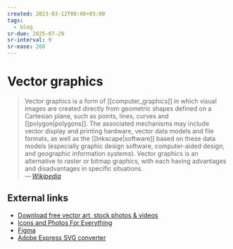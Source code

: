 ```yaml
---
created: 2023-03-12T00:00+03:00
tags:
  - blog
sr-due: 2025-07-29
sr-interval: 9
sr-ease: 268
---
```


# Vector graphics

> Vector graphics is a form of [[computer_graphics]] in which visual images are created directly from geometric shapes defined on a Cartesian plane, such as points, lines, curves and [[polygon|polygons]]. The associated mechanisms may include vector display and printing hardware, vector data models and file formats, as well as the [[Inkscape|software]] based on these data models (especially graphic design software, computer-aided design, and geographic information systems). Vector graphics is an alternative to raster or bitmap graphics, with each having advantages and disadvantages in specific situations.\
> — <cite>[Wikipedia](https://en.wikipedia.org/wiki/Vector_graphics)</cite>

## External links

- [Download free vector art, stock photos & videos](https://www.vecteezy.com/)
- [Icons and Photos For Everything](https://thenounproject.com/)
- [Figma](https://www.figma.com/)
- [Adobe Express SVG converter](https://express.adobe.com/tools/convert-to-svg)
